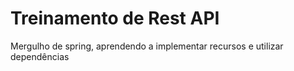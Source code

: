# Treinamento de Rest API

Mergulho de spring, aprendendo a implementar recursos e utilizar dependências
